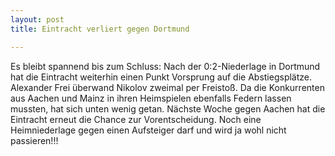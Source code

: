 ```yaml
---
layout: post
title: Eintracht verliert gegen Dortmund

---
```


Es bleibt spannend bis zum Schluss: Nach der 0:2-Niederlage in Dortmund hat die Eintracht weiterhin einen Punkt Vorsprung auf die Abstiegsplätze. Alexander Frei überwand Nikolov zweimal per Freistoß. Da die Konkurrenten aus Aachen und Mainz in ihren Heimspielen ebenfalls Federn lassen mussten, hat sich unten wenig getan. Nächste Woche gegen Aachen hat die Eintracht erneut die Chance zur Vorentscheidung. Noch eine Heimniederlage gegen einen Aufsteiger darf und wird ja wohl nicht passieren!!!


